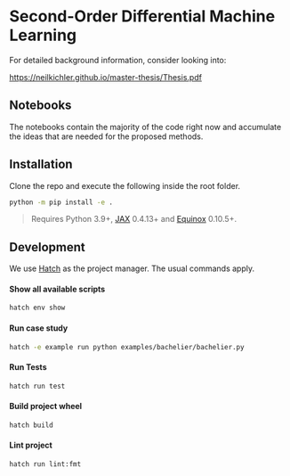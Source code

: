# Second-Order Differential Machine Learning

For detailed background information, consider looking into:

https://neilkichler.github.io/master-thesis/Thesis.pdf

## Notebooks
The notebooks contain the majority of the code right now and accumulate the ideas that are needed for the proposed methods. 

## Installation
Clone the repo and execute the following inside the root folder.

```bash
python -m pip install -e .
```

> Requires Python 3.9+, [JAX](https://github.com/google/jax) 0.4.13+ and [Equinox](https://github.com/patrick-kidger/equinox) 0.10.5+.

## Development
We use [Hatch](https://hatch.pypa.io/) as the project manager. The usual commands apply.

#### Show all available scripts
```bash
hatch env show
```
#### Run case study
```bash
hatch -e example run python examples/bachelier/bachelier.py
```
#### Run Tests
```bash
hatch run test
```
#### Build project wheel
```bash
hatch build
```
#### Lint project
```bash
hatch run lint:fmt
```


